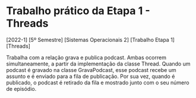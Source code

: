 # Trabalho prático da Etapa 1 - Threads
  [2022-1] [5º Semestre] [Sistemas Operacionais 2] [Trabalho Etapa 1] [Threads]
  
  Trabalha com a relação grava e publica podcast. Ambas ocorrem simultaneamente, a partir da implementação da classe Thread.
  Quando um podcast é gravado na classe GravaPodcast, esse podcast recebe um assunto e é enviado para a fila de publicação. Por sua vez, quando é publicado, o podcast é retirado da fila e mostrado junto com o seu número de episódio.
